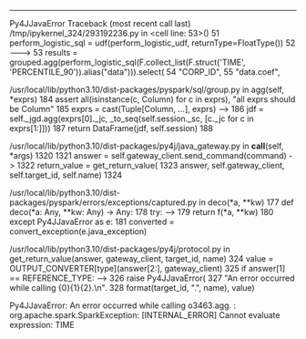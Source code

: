 --------------------------------------------------------------------------
Py4JJavaError                             Traceback (most recent call last)
/tmp/ipykernel_324/293192236.py in <cell line: 53>()
     51 perform_logistic_sql = udf(perform_logistic_udf, returnType=FloatType())
     52 
---> 53 results = grouped.agg(perform_logistic_sql(F.collect_list(F.struct('TIME', 'PERCENTILE_90')).alias("data"))).select(
     54     "CORP_ID",
     55     "data.coef",

/usr/local/lib/python3.10/dist-packages/pyspark/sql/group.py in agg(self, *exprs)
    184             assert all(isinstance(c, Column) for c in exprs), "all exprs should be Column"
    185             exprs = cast(Tuple[Column, ...], exprs)
--> 186             jdf = self._jgd.agg(exprs[0]._jc, _to_seq(self.session._sc, [c._jc for c in exprs[1:]]))
    187         return DataFrame(jdf, self.session)
    188 

/usr/local/lib/python3.10/dist-packages/py4j/java_gateway.py in __call__(self, *args)
   1320 
   1321         answer = self.gateway_client.send_command(command)
-> 1322         return_value = get_return_value(
   1323             answer, self.gateway_client, self.target_id, self.name)
   1324 

/usr/local/lib/python3.10/dist-packages/pyspark/errors/exceptions/captured.py in deco(*a, **kw)
    177     def deco(*a: Any, **kw: Any) -> Any:
    178         try:
--> 179             return f(*a, **kw)
    180         except Py4JJavaError as e:
    181             converted = convert_exception(e.java_exception)

/usr/local/lib/python3.10/dist-packages/py4j/protocol.py in get_return_value(answer, gateway_client, target_id, name)
    324             value = OUTPUT_CONVERTER[type](answer[2:], gateway_client)
    325             if answer[1] == REFERENCE_TYPE:
--> 326                 raise Py4JJavaError(
    327                     "An error occurred while calling {0}{1}{2}.\n".
    328                     format(target_id, ".", name), value)

Py4JJavaError: An error occurred while calling o3463.agg.
: org.apache.spark.SparkException: [INTERNAL_ERROR] Cannot evaluate expression: TIME
